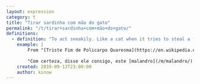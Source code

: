 ```yaml
---
layout: expression
category: t
title: "Tirar sardinha com mão do gato"
permalink: "/t/tirar+sardinha+com+mão+do+gato/"
definitions:
  - definition: "To act sneakily. Like a cat when it tries to steal a fish."
    example: |
        From "[Triste Fim de Policarpo Quaresma](https://en.wikipedia.org/wiki/Triste_Fim_de_Policarpo_Quaresma)", by Lima Barreto:
        
        "Com certeza, disse ele consigo, este [malandro](/m/malandro/) quer ficar bem com os [dous](/d/dous/), para depois arranjar-se sem dificuldade. Estava **tirando sardinha com mão de gato**..."
    created: 2019-09-13T23:00:00
    author: kinow
---
```

